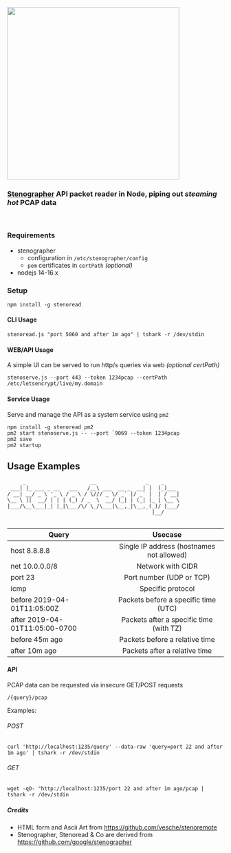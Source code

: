 <img src="https://user-images.githubusercontent.com/1423657/192254578-fb9f19c9-1ef2-4f3d-9c9a-e28d3830a09d.png" width=400>

### [Stenographer](https://github.com/google/stenographer) API packet reader in Node, piping out *steaming hot* PCAP data

<br>

### Requirements
* stenographer
  * configuration in `/etc/stenographer/config`
  * `pem` certificates in `certPath` _(optional)_
* nodejs 14-16.x

### Setup
```
npm install -g stenoread
```
#### CLI Usage
```
stenoread.js "port 5060 and after 1m ago" | tshark -r /dev/stdin
```

#### WEB/API Usage
A simple UI can be served to run http/s queries via web _(optional certPath)_
```
stenoserve.js --port 443 --token 1234pcap --certPath /etc/letsencrypt/live/my.domain
```

#### Service Usage
Serve and manage the API as a system service using `pm2`
```
npm install -g stenoread pm2
pm2 start stenoserve.js -- --port `9069 --token 1234pcap
pm2 save
pm2 startup
```

## Usage Examples
```
     _                     __                _    _     
 ___| |_ ___ _ __   ___   /__\ ___  __ _  __| |  (_)___ 
/ __| __/ _ \ '_ \ / _ \ / \/// _ \/ _` |/ _` |  | / __|
\__ \ ||  __/ | | | (_) / _  \  __/ (_| | (_| |_ | \__ \
|___/\__\___|_| |_|\___/\/ \_/\___|\__,_|\__,_(_)/ |___/
                                               |__/     
                                               
```
| Query        | Usecase           |
| ------------ |:-------------:|
| host 8.8.8.8    | Single IP address (hostnames not allowed)    |
| net 10.0.0.0/8  | Network with CIDR    |
| port 23         | Port number (UDP or TCP)     |
| icmp            | Specific protocol    |
| before 2019-04-01T11:05:00Z    | Packets before a specific time (UTC)    |
| after 2019-04-01T11:05:00-0700    | Packets after a specific time (with TZ)    |
| before 45m ago		| Packets before a relative time    |
| after 10m ago   | Packets after a relative time    |

#### API
PCAP data can be requested via insecure GET/POST requests
```
/{query}/pcap
```
Examples:
###### POST
```
curl 'http://localhost:1235/query' --data-raw 'query=port 22 and after 1m ago' | tshark -r /dev/stdin
```
###### GET
```
wget -qO- "http://localhost:1235/port 22 and after 1m ago/pcap | tshark -r /dev/stdin
```

##### Credits
* HTML form and Ascii Art from https://github.com/vesche/stenoremote
* Stenographer, Stenoread & Co are derived from https://github.com/google/stenographer
